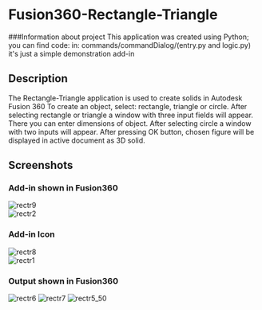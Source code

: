 # Fusion360-Rectangle-Triangle
###Information about project
This application was created using Python; you can find code: in: commands/commandDialog/(entry.py and logic.py)
it's just a simple demonstration add-in

## Description
The Rectangle-Triangle application is used to create solids in Autodesk Fusion 360
To create an object, select: rectangle, triangle or circle. After selecting rectangle or triangle a window with three input fields will appear. There you can enter dimensions of object. After selecting circle a window with two inputs will appear. 
After pressing OK button, chosen figure will be displayed in active document as 3D solid.

## Screenshots
### Add-in shown in Fusion360
![rectr9](https://user-images.githubusercontent.com/119494322/206445829-2bf43cf2-77d1-4d23-b491-9348225e3e22.PNG)<br>
![rectr2](https://user-images.githubusercontent.com/119494322/206446061-b6b8775c-7c61-48ca-bbbd-6133f0e59100.PNG)
### Add-in Icon
![rectr8](https://user-images.githubusercontent.com/119494322/206446144-90363af2-fb1f-4817-8e65-a39e8292cd3d.PNG)<br>
![rectr1](https://user-images.githubusercontent.com/119494322/206446166-1320ef3c-8e50-40f5-9632-4fef7a49652b.PNG)
### Output shown in Fusion360
![rectr6](https://user-images.githubusercontent.com/119494322/206446311-c7bebe40-7b05-4078-9da0-4a1ba2b2f700.PNG)
![rectr7](https://user-images.githubusercontent.com/119494322/206446322-78b5e209-5c4b-4ca4-843b-c69bde7b4ed2.PNG)
![rectr5_50](https://user-images.githubusercontent.com/119494322/206446941-942cfb51-7d55-49dd-ac44-f11a82b24fd5.png)
